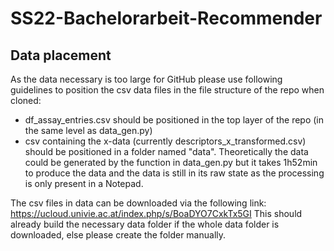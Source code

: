 # SS22-Bachelorarbeit-Recommender
## Data placement
As the data necessary is too large for GitHub please use following guidelines to position the csv data files in the file structure of the repo when cloned:
- df_assay_entries.csv should be positioned in the top layer of the repo (in the same level as data_gen.py)
- csv containing the x-data (currently descriptors_x_transformed.csv) should be positioned in a folder named "data". Theoretically the data could be generated by the function in data_gen.py but it takes 1h52min to produce the data and the data is still in its raw state as the processing is only present in a Notepad.

The csv files in data can be downloaded via  the following link: https://ucloud.univie.ac.at/index.php/s/BoaDYO7CxkTx5GI
This should already build the necessary data folder if the whole data folder is downloaded, else please create the folder manually.
